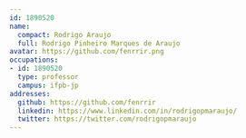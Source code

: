 ```yaml
---
id: 1890520
name:
  compact: Rodrigo Araujo
  full: Rodrigo Pinheiro Marques de Araujo
avatar: https://github.com/fenrrir.png
occupations:
- id: 1890520
  type: professor
  campus: ifpb-jp
addresses:
  github: https://github.com/fenrrir
  linkedin: https://www.linkedin.com/in/rodrigopmaraujo/
  twitter: https://twitter.com/rodrigopmaraujo
---
```

